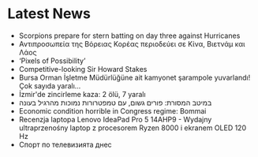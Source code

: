 # Latest News
-  Scorpions prepare for stern batting on day three against Hurricanes
-  Αντιπροσωπεία της Βόρειας Κορέας περιοδεύει σε Κίνα, Βιετνάμ και Λάος
-  ‘Pixels of Possibility’
-  Competitive-looking Sir Howard Stakes
-  Bursa Orman İşletme Müdürlüğüne ait kamyonet şarampole yuvarlandı! Çok sayıda yaralı...
-  İzmir'de zincirleme kaza: 2 ölü, 7 yaralı
-  במיטב המסורת: פורים גשום, עם טמפטרורות נמוכות מהרגיל בעונה
-  Economic condition horrible in Congress regime: Bommai
-  Recenzja laptopa Lenovo IdeaPad Pro 5 14AHP9 - Wydajny ultraprzenośny laptop z procesorem Ryzen 8000 i ekranem OLED 120 Hz
-  Спорт по телевизията днес

